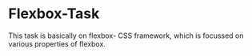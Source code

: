 # Flexbox-Task
This task is basically on flexbox- CSS framework, which is focussed on various properties of flexbox.
